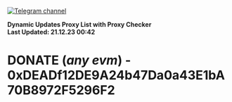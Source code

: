 [![Telegram channel](https://img.shields.io/endpoint?url=https://runkit.io/damiankrawczyk/telegram-badge/branches/master?url=https://t.me/n4z4v0d)](https://t.me/n4z4v0d) 

**Dynamic Updates Proxy List with Proxy Checker**  
**Last Updated: 21.12.23 00:42**

# DONATE (_any evm_) - 0xDEADf12DE9A24b47Da0a43E1bA70B8972F5296F2
